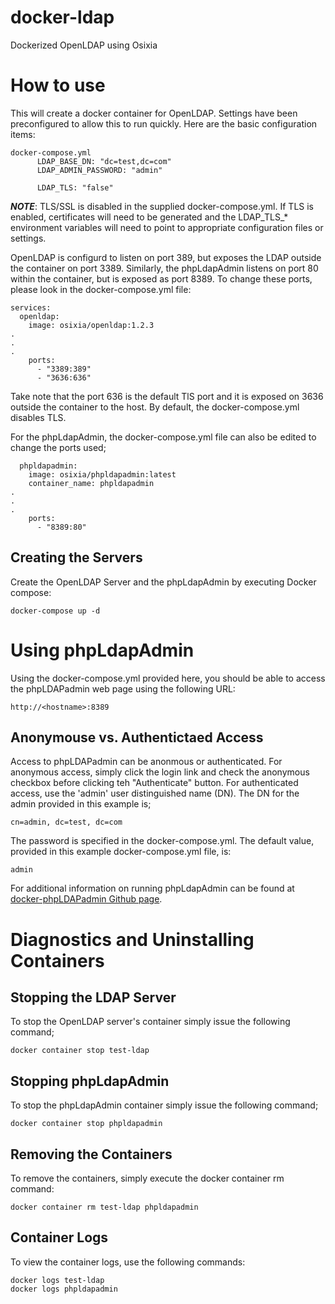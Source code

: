 # docker-ldap
Dockerized OpenLDAP using Osixia

# How to use
This will create a docker container for OpenLDAP. Settings have been preconfigured to allow this to run quickly. Here are the basic configuration items:

```
docker-compose.yml
      LDAP_BASE_DN: "dc=test,dc=com"
      LDAP_ADMIN_PASSWORD: "admin"

      LDAP_TLS: "false"
```

***NOTE***: TLS/SSL is disabled in the supplied docker-compose.yml. If TLS is enabled, certificates will need to be generated and the LDAP_TLS_* environment variables will need to point to appropriate configuration files or settings.

OpenLDAP is configurd to listen on port 389, but exposes the LDAP outside the container on port 3389. Similarly, the phpLdapAdmin listens on port 80 within the container, but is exposed as port 8389. To change these ports, please look in the docker-compose.yml file:

```
services:
  openldap:
    image: osixia/openldap:1.2.3
.
.
.
    ports:
      - "3389:389"
      - "3636:636"
```
 
Take note that the port 636 is the default TlS port and it is exposed on 3636 outside the container to the host. By default, the docker-compose.yml disables TLS.

For the phpLdapAdmin, the docker-compose.yml file can also be edited to change the ports used;

```
  phpldapadmin:
    image: osixia/phpldapadmin:latest
    container_name: phpldapadmin
.
.
.
    ports:
      - "8389:80"
```

## Creating the Servers
Create the OpenLDAP Server and the phpLdapAdmin by executing Docker compose:

	docker-compose up -d

# Using phpLdapAdmin

Using the docker-compose.yml provided here, you should be able to access the phpLDAPadmin web page using the following URL:

	http://<hostname>:8389

## Anonymouse vs. Authentictaed Access

Access to phpLDAPadmin can be anonmous or authenticated. For anonymous access, simply click the login link and check the anonymous checkbox before clicking teh "Authenticate" button. For authenticated access, use the 'admin' user distinguished name (DN). The DN for the admin provided in this example is;

	cn=admin, dc=test, dc=com

The password is specified in the docker-compose.yml. The default value, provided in this example docker-compose.yml file, is:

	admin

For additional information on running phpLdapAdmin can be found at [docker-phpLDAPadmin Github page](https://github.com/osixia/docker-phpLDAPadmin).


# Diagnostics and Uninstalling Containers

## Stopping the LDAP Server
To stop the OpenLDAP server's container simply issue the following command;

	docker container stop test-ldap

## Stopping phpLdapAdmin
To stop the phpLdapAdmin container simply issue the following command;

	docker container stop phpldapadmin

## Removing the Containers
To remove the containers, simply execute the docker container rm command:

	docker container rm test-ldap phpldapadmin

## Container Logs
To view the container logs, use the following commands:

	docker logs test-ldap
	docker logs phpldapadmin



